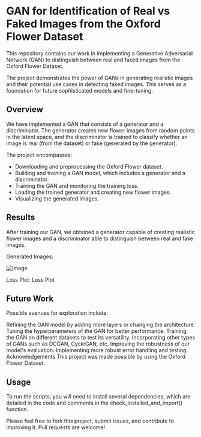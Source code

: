 # GAN for Identification of Real vs Faked Images from the Oxford Flower Dataset
This repository contains our work in implementing a Generative Adversarial Network (GAN) to distinguish between real and faked images from the Oxford Flower Dataset.

The project demonstrates the power of GANs in generating realistic images and their potential use cases in detecting faked images. This serves as a foundation for future sophisticated models and fine-tuning.

## Overview
We have implemented a GAN that consists of a generator and a discriminator. The generator creates new flower images from random points in the latent space, and the discriminator is trained to classify whether an image is real (from the dataset) or fake (generated by the generator).

The project encompasses:

- Downloading and preprocessing the Oxford Flower dataset.
- Building and training a GAN model, which includes a generator and a discriminator.
- Training the GAN and monitoring the training loss.
- Loading the trained generator and creating new flower images.
- Visualizing the generated images.
## Results
After training our GAN, we obtained a generator capable of creating realistic flower images and a discriminator able to distinguish between real and fake images.

Generated Images:  
  
![image](https://github.com/Luke-J-Miller/Showcase/assets/111100132/161c7e91-5144-45d8-9631-ff8bd88c9921)


Loss Plot:
Loss Plot

## Future Work
Possible avenues for exploration include:

Refining the GAN model by adding more layers or changing the architecture.
Tuning the hyperparameters of the GAN for better performance.
Training the GAN on different datasets to test its versatility.
Incorporating other types of GANs such as DCGAN, CycleGAN, etc.
Improving the robustness of our model's evaluation.
Implementing more robust error handling and testing.
Acknowledgements
This project was made possible by using the Oxford Flower Dataset.

## Usage
To run the scripts, you will need to install several dependencies, which are detailed in the code and comments in the check_installed_and_import() function.

Please feel free to fork this project, submit issues, and contribute to improving it. Pull requests are welcome!
